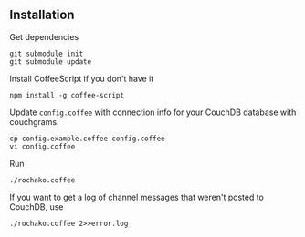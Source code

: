 Installation
------------

Get dependencies

    git submodule init
	git submodule update

Install CoffeeScript if you don't have it

    npm install -g coffee-script

Update `config.coffee` with connection info for your CouchDB database with couchgrams.

    cp config.example.coffee config.coffee
    vi config.coffee

Run

    ./rochako.coffee

If you want to get a log of channel messages that weren't posted to CouchDB, use

    ./rochako.coffee 2>>error.log
